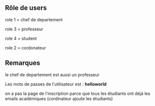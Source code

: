 ## Rôle de users

role 1 = chef de departement

role 3 = professeur

role 4 = student

role 2 = cordonateur

## Remarques

le chef de departement est aussi un professeur

Les mots de passes de l'utilisateur est : **helloworld**

on a pas la page de l'inscription parce que tous les étudiants ont déjà les emails académiques (cordinateur ajoute les étudiants)
